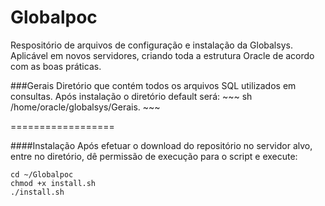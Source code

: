 Globalpoc
==================
Respositório de arquivos de configuração e instalação da Globalsys. Aplicável em novos servidores, criando toda a estrutura Oracle de acordo com as boas práticas.

###Gerais
Diretório que contém todos os arquivos SQL utilizados em consultas. Após instalação o diretório default será: ~~~ sh /home/oracle/globalsys/Gerais. ~~~

==================

####Instalação
Após efetuar o download do repositório no servidor alvo, entre no diretório, dê permissão de execução para o script e execute:
~~~ 
cd ~/Globalpoc
chmod +x install.sh
./install.sh
~~~